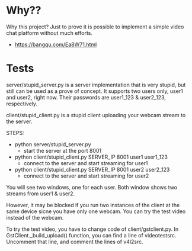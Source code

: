 # Why??

Why this project?  Just to prove it is possible to implement a simple
video chat platform without much efforts.

 - https://bangqu.com/Ea8W71.html

# Tests

server/stupid_server.py is a server implementation that is very
stupid, but still can be used as a prove of concept.  It supports two
users only, user1 and user2, right now.  Their passwords are user1_123
& user2_123, respectively.

client/stupid_client.py is a stupid client uploading your webcam
stream to the server.

STEPS:
 - python server/stupid_server.py
   - start the server at the port 8001
 - python client/stupid_client.py SERVER_IP 8001 user1 user1_123 
   - connect to the server and start streaming for user1
 - python client/stupid_client.py SERVER_IP 8001 user2 user2_123 
   - connect to the server and start streaming for user2

You will see two windows, one for each user.  Both window shows two
streams from user1 & user2.

However, it may be blocked if you run two instances of the client at
the same device sicne you have only one webcam.  You can try the test
video instead of the webcam.

To try the test video, you have to change code of client/gstclient.py.
In GstClient._build_upload() function, you can find a line of
videotestsrc.  Uncomment that line, and comment the lines of v4l2src.
